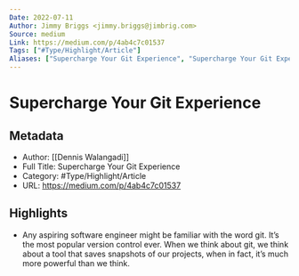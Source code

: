 ```yaml
---
Date: 2022-07-11
Author: Jimmy Briggs <jimmy.briggs@jimbrig.com>
Source: medium
Link: https://medium.com/p/4ab4c7c01537
Tags: ["#Type/Highlight/Article"]
Aliases: ["Supercharge Your Git Experience", "Supercharge Your Git Experience"]
---
```

# Supercharge Your Git Experience

## Metadata
- Author: [[Dennis Walangadi]]
- Full Title: Supercharge Your Git Experience
- Category: #Type/Highlight/Article
- URL: https://medium.com/p/4ab4c7c01537

## Highlights
- Any aspiring software engineer might be familiar with the word git. It’s the most popular version control ever. When we think about git, we think about a tool that saves snapshots of our projects, when in fact, it’s much more powerful than we think.
